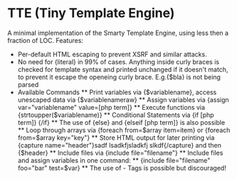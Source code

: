 # TTE (Tiny Template Engine)

A minimal implementation of the Smarty Template Engine, using less then a fraction of LOC. 
Features:
* Per-default HTML escaping to prevent XSRF and similar attacks. 
* No need for {literal} in 99% of cases. Anything inside curly braces is checked for template syntax and printed unchanged if it doesn't match, to prevent it escape the openeing curly brace. E.g.\{$bla} is not being parsed
* Available Commands
** Print variables via {$variablename}, access unescaped data via {$variablenameraw}
** Assign variables via {assign var="variablename" value=[php term]}
** Execute functions via {strtoupper($variablename)}
** Conditional Statements via {if [php term]} {/if}
** The use of {else} and {elseif [php term]} is also possible
** Loop through arrays via {foreach from=$array item=item} or {foreach from=$array key="key"}
** Store HTML output for later printing via {capture name="header"}sadf lsadkfjsladkfj slkdf{/capture}   and then {$header}
** Include files via {include file="filename"} 
** Include files and assign variables in one command:
** {include file="filename" foo="bar" test=$var}
** The use of <?php ?> - Tags is possible but discouraged!

